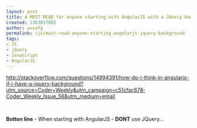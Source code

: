 ```yaml
---
layout: post
title: A MUST READ for anyone starting with AngularJS with a JQuery background
created: 1363017882
author: assafg
permalink: /js/must-read-anyone-starting-angularjs-jquery-background
tags:
- JS
- jQuery
- Javascript
- AngularJS
---
```

<p><a href="http://stackoverflow.com/questions/14994391/how-do-i-think-in-angularjs-if-i-have-a-jquery-background?utm_source=Coder+Weekly&amp;utm_campaign=c51cfac678-Coder_Weekly_Issue_56&amp;utm_medium=email">http://stackoverflow.com/questions/14994391/how-do-i-think-in-angularjs-if-i-have-a-jquery-background?utm_source=Coder+Weekly&amp;utm_campaign=c51cfac678-Coder_Weekly_Issue_56&amp;utm_medium=email</a></p>
<p>&nbsp;</p>
<p><strong>Botton line</strong> - When starting with AngularJS - <strong>DONT</strong> use JQuery...</p>
<p>&nbsp;</p>
<p>&nbsp;</p>
